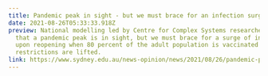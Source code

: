 ```yaml
---
title: Pandemic peak in sight - but we must brace for an infection surge
date: 2021-08-26T05:33:33.918Z
preview: National modelling led by Centre for Complex Systems researchers shows
  that a pandemic peak is in sight, but we must brace for a surge of infections
  upon reopening when 80 percent of the adult population is vaccinated and
  restrictions are lifted.
link: https://www.sydney.edu.au/news-opinion/news/2021/08/26/pandemic-peak-in-sight---but-we-must-brace-for-an-infection-surg.html
---
```

